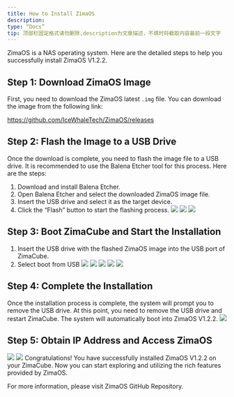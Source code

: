 ```yaml
---
title: How to Install ZimaOS
description:
type: “Docs”
tip: 顶部栏固定格式请勿删除,description为文章描述，不填时将截取内容最前一段文字
---
```

ZimaOS is a NAS operating system. Here are the detailed steps to help you successfully install ZimaOS V1.2.2.

## Step 1: Download ZimaOS Image
First, you need to download the ZimaOS latest `.img` file. You can download the image from the following link:

https://github.com/IceWhaleTech/ZimaOS/releases

## Step 2: Flash the Image to a USB Drive
Once the download is complete, you need to flash the image file to a USB drive. It is recommended to use the Balena Etcher tool for this process. Here are the steps:

1. Download and install Balena Etcher.
2. Open Balena Etcher and select the downloaded ZimaOS image file.
3. Insert the USB drive and select it as the target device.
4. Click the “Flash” button to start the flashing process.
![](https://manage.icewhale.io/api/static/docs/1722420534282_image.png)
![](https://manage.icewhale.io/api/static/docs/1722420544771_image.png)
![](https://manage.icewhale.io/api/static/docs/1722420558005_image.png)
## Step 3: Boot ZimaCube and Start the Installation
1. Insert the USB drive with the flashed ZimaOS image into the USB port of ZimaCube.
2. Select boot from USB
![](https://manage.icewhale.io/api/static/docs/1722420609193_image.png)
![](https://manage.icewhale.io/api/static/docs/1722420617802_image.png)
![](https://manage.icewhale.io/api/static/docs/1722420630615_image.png)
![](https://manage.icewhale.io/api/static/docs/1722420644847_image.png)
![](https://manage.icewhale.io/api/static/docs/1722420663108_image.png)
## Step 4: Complete the Installation
Once the installation process is complete, the system will prompt you to remove the USB drive. At this point, you need to remove the USB drive and restart ZimaCube. The system will automatically boot into ZimaOS V1.2.2.
![](https://manage.icewhale.io/api/static/docs/1722420697254_image.png)
## Step 5: Obtain IP Address and Access ZimaOS
![](https://manage.icewhale.io/api/static/docs/1722420740564_image.png)
![](https://manage.icewhale.io/api/static/docs/1722420752348_image.png)
Congratulations! You have successfully installed ZimaOS V1.2.2 on your ZimaCube. Now you can start exploring and utilizing the rich features provided by ZimaOS.

For more information, please visit ZimaOS GitHub Repository.
